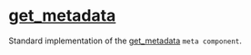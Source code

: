 # [get_metadata](get_metadata.hpp)

Standard implementation of the [get_metadata](../../functions/get_metadata.md) `meta component`.